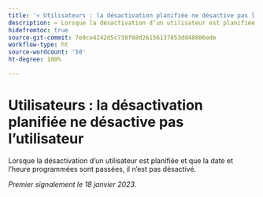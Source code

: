```yaml
---
title: '« Utilisateurs : la désactivation planifiée ne désactive pas l’utilisateur »'
description: « Lorsque la désactivation d’un utilisateur est planifiée et que la date et l’heure programmées sont passées, il n’est pas désactivé ».
hidefromtoc: true
source-git-commit: 7e9ce4242d5c738f88d26156137853dd48086ede
workflow-type: ht
source-wordcount: '58'
ht-degree: 100%

---
```



# Utilisateurs : la désactivation planifiée ne désactive pas l’utilisateur

Lorsque la désactivation d’un utilisateur est planifiée et que la date et l’heure programmées sont passées, il n’est pas désactivé.

_Premier signalement le 18 janvier 2023._

